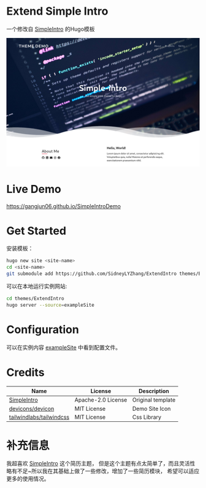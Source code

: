 # Extend Simple Intro

一个修改自 [SimpleIntro](https://github.com/gangjun06/SimpleIntro) 的Hugo模板

![intro](images/screenshot.png)

# Live Demo

https://gangjun06.github.io/SimpleIntroDemo

# Get Started

安装模板：

```bash
hugo new site <site-name>
cd <site-name>
git submodule add https://github.com/SidneyLYZhang/ExtendIntro themes/ExtendIntro
```

可以在本地运行实例网站:

```bash
cd themes/ExtendIntro
hugo server --source=exampleSite
```

# Configuration

可以在实例内容 [exampleSite](exampleSite) 中看到配置文件。

# Credits

| Name                                | License     | Description    |
| ----------------------------------- | ----------- | -------------- |
| [SimpleIntro](https://github.com/gangjun06/SimpleIntro) | Apache-2.0 License | Original template |
| [devicons/devicon](https://github.com/devicons/devicon)           | MIT License | Demo Site Icon |
| [tailwindlabs/tailwindcss](https://github.com/tailwindlabs/tailwindcss) | MIT License | Css Library    |

# 补充信息

我超喜欢 [SimpleIntro](https://github.com/gangjun06/SimpleIntro) 这个简历主题，
但是这个主题有点太简单了，而且灵活性略有不足~所以我在其基础上做了一些修改，增加了一些简历模块，
希望可以适应更多的使用情况。